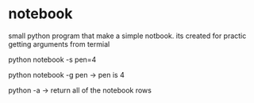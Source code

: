 # notebook
small python program that make a simple notbook. its created for practic getting arguments from termial

python notebook -s pen=4

python notebook -g pen
-> pen is 4

python -a -> return all of the notebook rows
